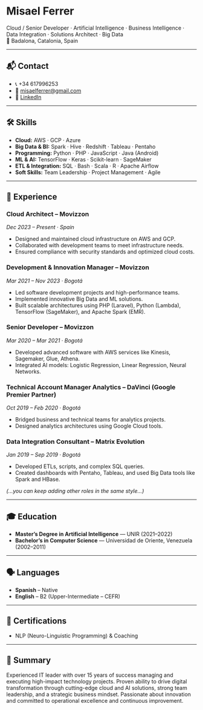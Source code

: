 # Misael Ferrer

Cloud / Senior Developer · Artificial Intelligence · Business Intelligence · Data Integration · Solutions Architect · Big Data  
📍 Badalona, Catalonia, Spain

---

## 📬 Contact

- 📞 +34 617996253  
- 📧 misaelferrer@gmail.com  
- 🔗 [LinkedIn](https://www.linkedin.com/in/misael-ferrer-256802b5)

---

## 🛠️ Skills

- **Cloud:** AWS · GCP · Azure  
- **Big Data & BI:** Spark · Hive · Redshift · Tableau · Pentaho  
- **Programming:** Python · PHP · JavaScript · Java (Android)  
- **ML & AI:** TensorFlow · Keras · Scikit-learn · SageMaker  
- **ETL & Integration:** SQL · Bash · Scala · R · Apache Airflow  
- **Soft Skills:** Team Leadership · Project Management · Agile

---

## 💼 Experience

### **Cloud Architect – Movizzon**  
*Dec 2023 – Present · Spain*  
- Designed and maintained cloud infrastructure on AWS and GCP.  
- Collaborated with development teams to meet infrastructure needs.  
- Ensured compliance with security standards and optimized cloud costs.

### **Development & Innovation Manager – Movizzon**  
*Mar 2021 – Nov 2023 · Bogotá*  
- Led software development projects and high-performance teams.  
- Implemented innovative Big Data and ML solutions.  
- Built scalable architectures using PHP (Laravel), Python (Lambda), TensorFlow (SageMaker), and Apache Spark (EMR).

### **Senior Developer – Movizzon**  
*Mar 2020 – Mar 2021 · Bogotá*  
- Developed advanced software with AWS services like Kinesis, Sagemaker, Glue, Athena.  
- Integrated AI models: Logistic Regression, Linear Regression, Neural Networks.

### **Technical Account Manager Analytics – DaVinci (Google Premier Partner)**  
*Oct 2019 – Feb 2020 · Bogotá*  
- Bridged business and technical teams for analytics projects.  
- Designed analytics architectures using Google Cloud tools.

### **Data Integration Consultant – Matrix Evolution**  
*Jan 2019 – Sep 2019 · Bogotá*  
- Developed ETLs, scripts, and complex SQL queries.  
- Created dashboards with Pentaho, Tableau, and used Big Data tools like Spark and HBase.

*(...you can keep adding other roles in the same style...)*

---

## 🎓 Education

- **Master’s Degree in Artificial Intelligence** — UNIR (2021–2022)  
- **Bachelor’s in Computer Science** — Universidad de Oriente, Venezuela (2002–2011)

---

## 🗣️ Languages

- **Spanish** – Native  
- **English** – B2 (Upper-Intermediate – CEFR)

---

## 📜 Certifications

- NLP (Neuro-Linguistic Programming) & Coaching

---

## 🧠 Summary

Experienced IT leader with over 15 years of success managing and executing high-impact technology projects. Proven ability to drive digital transformation through cutting-edge cloud and AI solutions, strong team leadership, and a strategic business mindset. Passionate about innovation and committed to operational excellence and continuous improvement.

